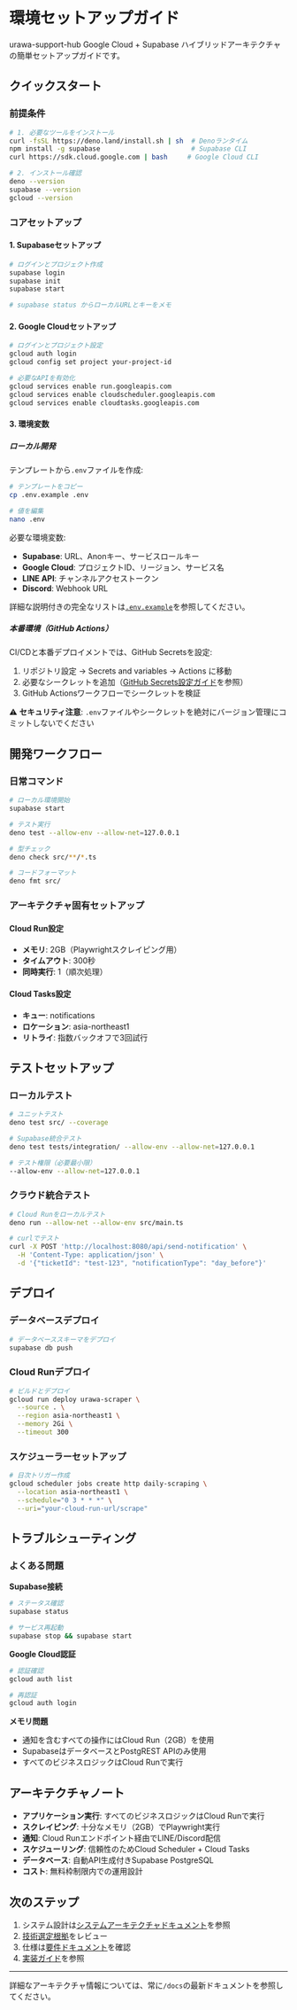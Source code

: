 # 環境セットアップガイド

urawa-support-hub Google Cloud + Supabase ハイブリッドアーキテクチャの簡単セットアップガイドです。

## クイックスタート

### 前提条件

```bash
# 1. 必要なツールをインストール
curl -fsSL https://deno.land/install.sh | sh  # Denoランタイム
npm install -g supabase                       # Supabase CLI
curl https://sdk.cloud.google.com | bash     # Google Cloud CLI

# 2. インストール確認
deno --version
supabase --version
gcloud --version
```

### コアセットアップ

#### 1. Supabaseセットアップ

```bash
# ログインとプロジェクト作成
supabase login
supabase init
supabase start

# supabase status からローカルURLとキーをメモ
```

#### 2. Google Cloudセットアップ

```bash
# ログインとプロジェクト設定
gcloud auth login
gcloud config set project your-project-id

# 必要なAPIを有効化
gcloud services enable run.googleapis.com
gcloud services enable cloudscheduler.googleapis.com
gcloud services enable cloudtasks.googleapis.com
```

#### 3. 環境変数

##### ローカル開発

テンプレートから`.env`ファイルを作成:

```bash
# テンプレートをコピー
cp .env.example .env

# 値を編集
nano .env
```

必要な環境変数:

- **Supabase**: URL、Anonキー、サービスロールキー
- **Google Cloud**: プロジェクトID、リージョン、サービス名
- **LINE API**: チャンネルアクセストークン
- **Discord**: Webhook URL

詳細な説明付きの完全なリストは[`.env.example`](../../.env.example)を参照してください。

##### 本番環境（GitHub Actions）

CI/CDと本番デプロイメントでは、GitHub Secretsを設定:

1. リポジトリ設定 → Secrets and variables → Actions に移動
2. 必要なシークレットを追加（[GitHub Secrets設定ガイド](github-secrets-setup.md)を参照）
3. GitHub Actionsワークフローでシークレットを検証

⚠️ **セキュリティ注意**:
`.env`ファイルやシークレットを絶対にバージョン管理にコミットしないでください

## 開発ワークフロー

### 日常コマンド

```bash
# ローカル環境開始
supabase start

# テスト実行
deno test --allow-env --allow-net=127.0.0.1

# 型チェック
deno check src/**/*.ts

# コードフォーマット
deno fmt src/
```

### アーキテクチャ固有セットアップ

#### Cloud Run設定

- **メモリ**: 2GB（Playwrightスクレイピング用）
- **タイムアウト**: 300秒
- **同時実行**: 1（順次処理）

#### Cloud Tasks設定

- **キュー**: notifications
- **ロケーション**: asia-northeast1
- **リトライ**: 指数バックオフで3回試行

## テストセットアップ

### ローカルテスト

```bash
# ユニットテスト
deno test src/ --coverage

# Supabase統合テスト
deno test tests/integration/ --allow-env --allow-net=127.0.0.1

# テスト権限（必要最小限）
--allow-env --allow-net=127.0.0.1
```

### クラウド統合テスト

```bash
# Cloud Runをローカルテスト
deno run --allow-net --allow-env src/main.ts

# curlでテスト
curl -X POST 'http://localhost:8080/api/send-notification' \
  -H 'Content-Type: application/json' \
  -d '{"ticketId": "test-123", "notificationType": "day_before"}'
```

## デプロイ

### データベースデプロイ

```bash
# データベーススキーマをデプロイ
supabase db push
```

### Cloud Runデプロイ

```bash
# ビルドとデプロイ
gcloud run deploy urawa-scraper \
  --source . \
  --region asia-northeast1 \
  --memory 2Gi \
  --timeout 300
```

### スケジューラーセットアップ

```bash
# 日次トリガー作成
gcloud scheduler jobs create http daily-scraping \
  --location asia-northeast1 \
  --schedule="0 3 * * *" \
  --uri="your-cloud-run-url/scrape"
```

## トラブルシューティング

### よくある問題

**Supabase接続**

```bash
# ステータス確認
supabase status

# サービス再起動
supabase stop && supabase start
```

**Google Cloud認証**

```bash
# 認証確認
gcloud auth list

# 再認証
gcloud auth login
```

**メモリ問題**

- 通知を含むすべての操作にはCloud Run（2GB）を使用
- SupabaseはデータベースとPostgREST APIのみ使用
- すべてのビジネスロジックはCloud Runで実行

## アーキテクチャノート

- **アプリケーション実行**: すべてのビジネスロジックはCloud Runで実行
- **スクレイピング**: 十分なメモリ（2GB）でPlaywright実行
- **通知**: Cloud Runエンドポイント経由でLINE/Discord配信
- **スケジューリング**: 信頼性のためCloud Scheduler + Cloud Tasks
- **データベース**: 自動API生成付きSupabase PostgreSQL
- **コスト**: 無料枠制限内での運用設計

## 次のステップ

1. システム設計は[システムアーキテクチャドキュメント](system-architecture.md)を参照
2. [技術選定根拠](tech-selection.md)をレビュー
3. 仕様は[要件ドキュメント](requirements.md)を確認
4. [実装ガイド](implementation-guide.md)を参照

---

詳細なアーキテクチャ情報については、常に`/docs`の最新ドキュメントを参照してください。
